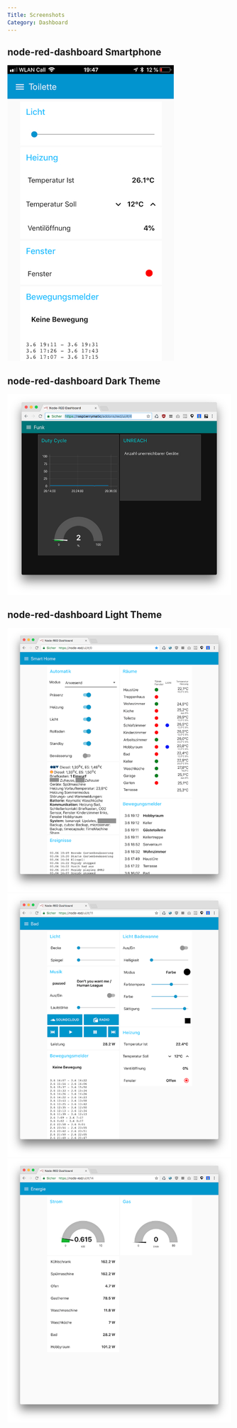 ```yaml
---
Title: Screenshots
Category: Dashboard
---
```


## node-red-dashboard Smartphone

![](images/dashboard-4.jpg)

## node-red-dashboard Dark Theme

![](images/dashboard-dark.png)

## node-red-dashboard Light Theme

![](images/dashboard-1.png)
![](images/dashboard-2.png)
![](images/dashboard-3.png)